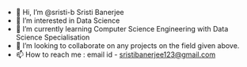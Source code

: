 - 👋 Hi, I’m @sristi-b Sristi Banerjee
- 👀 I’m interested in Data Science
- 🌱 I’m currently learning Computer Science Engineering with Data Science Specialisation
- 💞️ I’m looking to collaborate on any projects on the field given above.
- 📫 How to reach me : email id - sristibanerjee123@gmail.com

<!---
sristi-b/sristi-b is a ✨ special ✨ repository because its `README.md` (this file) appears on your GitHub profile.
You can click the Preview link to take a look at your changes.
--->
